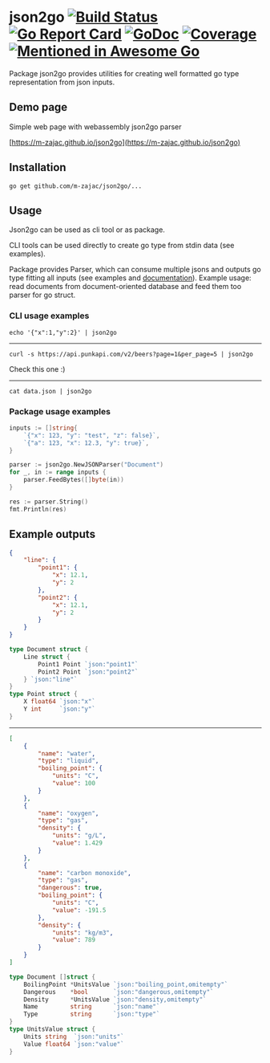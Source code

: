 # json2go [![Build Status](https://travis-ci.org/m-zajac/json2go.svg?branch=master)](https://travis-ci.org/m-zajac/json2go) [![Go Report Card](https://goreportcard.com/badge/github.com/m-zajac/json2go)](https://goreportcard.com/report/github.com/m-zajac/json2go) [![GoDoc](https://godoc.org/github.com/m-zajac/json2go?status.svg)](http://godoc.org/github.com/m-zajac/json2go) [![Coverage](https://img.shields.io/badge/coverage-gocover.io-blue)](https://gocover.io/github.com/m-zajac/json2go) [![Mentioned in Awesome Go](https://awesome.re/mentioned-badge.svg)](https://github.com/avelino/awesome-go)

Package json2go provides utilities for creating well formatted go type representation from json inputs.

## Demo page

Simple web page with webassembly json2go parser

[https://m-zajac.github.io/json2go](https://m-zajac.github.io/json2go)

## Installation

    go get github.com/m-zajac/json2go/...

## Usage

Json2go can be used as cli tool or as package.

CLI tools can be used directly to create go type from stdin data (see examples).

Package provides Parser, which can consume multiple jsons and outputs go type fitting all inputs (see examples and [documentation](https://godoc.org/github.com/m-zajac/json2go)). Example usage: read documents from document-oriented database and feed them too parser for go struct.

### CLI usage examples

    echo '{"x":1,"y":2}' | json2go

---

    curl -s https://api.punkapi.com/v2/beers?page=1&per_page=5 | json2go

Check this one :)

---

    cat data.json | json2go

### Package usage examples

```go
inputs := []string{
	`{"x": 123, "y": "test", "z": false}`,
	`{"a": 123, "x": 12.3, "y": true}`,
}

parser := json2go.NewJSONParser("Document")
for _, in := range inputs {
	parser.FeedBytes([]byte(in))
}

res := parser.String()
fmt.Println(res)
```

## Example outputs

```json
{
    "line": {
        "point1": {
            "x": 12.1,
            "y": 2
        },
        "point2": {
            "x": 12.1,
            "y": 2
        }
    }
}
```
```go
type Document struct {
	Line struct {
		Point1 Point `json:"point1"`
		Point2 Point `json:"point2"`
	} `json:"line"`
}
type Point struct {
	X float64 `json:"x"`
	Y int     `json:"y"`
}
```

---

```json
[
    {
        "name": "water",
        "type": "liquid",
        "boiling_point": {
            "units": "C",
            "value": 100
        }
    },
    {
        "name": "oxygen",
        "type": "gas",
        "density": {
            "units": "g/L",
            "value": 1.429
        }
    },
    {
        "name": "carbon monoxide",
        "type": "gas",
        "dangerous": true,
        "boiling_point": {
            "units": "C",
            "value": -191.5
        },
        "density": {
            "units": "kg/m3",
            "value": 789
        }
    }
]
```
```go
type Document []struct {
	BoilingPoint *UnitsValue `json:"boiling_point,omitempty"`
	Dangerous    *bool       `json:"dangerous,omitempty"`
	Density      *UnitsValue `json:"density,omitempty"`
	Name         string      `json:"name"`
	Type         string      `json:"type"`
}
type UnitsValue struct {
	Units string  `json:"units"`
	Value float64 `json:"value"`
}

```
